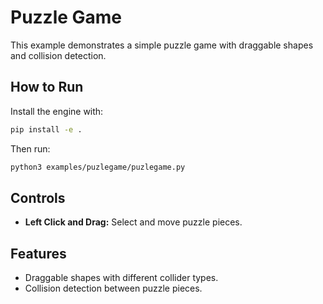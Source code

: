 # Puzzle Game

This example demonstrates a simple puzzle game with draggable shapes and collision detection.

## How to Run

Install the engine with:

```bash
pip install -e .
```

Then run:

```bash
python3 examples/puzlegame/puzlegame.py
```

## Controls

- **Left Click and Drag:** Select and move puzzle pieces.

## Features

- Draggable shapes with different collider types.
- Collision detection between puzzle pieces.


